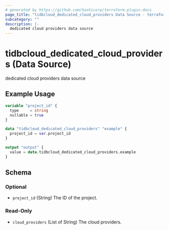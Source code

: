 ```yaml
---
# generated by https://github.com/hashicorp/terraform-plugin-docs
page_title: "tidbcloud_dedicated_cloud_providers Data Source - terraform-provider-tidbcloud"
subcategory: ""
description: |-
  dedicated cloud providers data source
---
```


# tidbcloud_dedicated_cloud_providers (Data Source)

dedicated cloud providers data source

## Example Usage

```terraform
variable "project_id" {
  type     = string
  nullable = true
}

data "tidbcloud_dedicated_cloud_providers" "example" {
  project_id = var.project_id
}

output "output" {
  value = data.tidbcloud_dedicated_cloud_providers.example
}
```

<!-- schema generated by tfplugindocs -->
## Schema

### Optional

- `project_id` (String) The ID of the project.

### Read-Only

- `cloud_providers` (List of String) The cloud providers.

